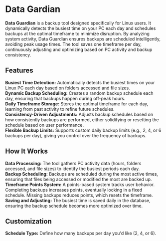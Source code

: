 # Data Gardian
**Data Guardian** is a backup tool designed specifically for Linux users. It dynamically detects the busiest time on your PC each day and schedules backups at the optimal timeframe to minimize disruption. By analyzing system activity, Data Guardian ensures backups are scheduled intelligently, avoiding peak usage times. The tool saves one timeframe per day, continuously adjusting and optimizing based on PC activity and backup consistency.

## Features
**Busiest Time Detection:** Automatically detects the busiest times on your Linux PC each day based on folders accessed and file sizes.  
**Dynamic Backup Scheduling:** Creates a random backup schedule each day, ensuring that backups happen during off-peak hours.  
**Daily Timeframe Storage:** Stores the optimal timeframe for each day, learning from past activity to refine future schedules.  
**Consistency-Driven Adjustments:** Adjusts backup schedules based on how consistently backups are performed, either solidifying or resetting the schedule based on user performance.  
**Flexible Backup Limits:** Supports custom daily backup limits (e.g., 2, 4, or 6 backups per day), giving you control over the frequency of backups.  

## How It Works
**Data Processing:** The tool gathers PC activity data (hours, folders accessed, and file sizes) to identify the busiest periods each day.  
**Backup Scheduling:** Backups are scheduled during the most active times, ensuring that files being accessed or modified the most are backed up.  
**Timeframe Points System:** A points-based system tracks user behavior. Completing backups increases points, eventually locking in a fixed schedule. Missing backups reduces points, which resets the timeframe.  
**Saving and Adjusting:** The busiest time is saved daily in the database, ensuring the backup schedule becomes more optimized over time.  

## Customization
**Schedule Type:** Define how many backups per day you'd like (2, 4, or 6).  
